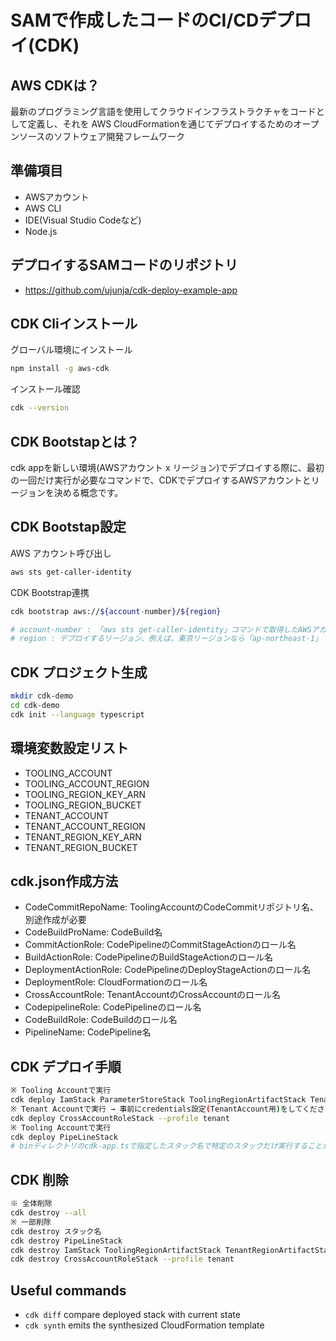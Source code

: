 
# SAMで作成したコードのCI/CDデプロイ(CDK)

## AWS CDKは？
最新のプログラミング言語を使用してクラウドインフラストラクチャをコードとして定義し、それを AWS CloudFormationを通じてデプロイするためのオープンソースのソフトウェア開発フレームワーク

## 準備項目
 - AWSアカウント
 - AWS CLI
 - IDE(Visual Studio Codeなど)
 - Node.js

## デプロイするSAMコードのリポジトリ
 - https://github.com/ujunja/cdk-deploy-example-app

## CDK Cliインストール
グローバル環境にインストール
```bash
npm install -g aws-cdk
```
インストール確認
```bash
cdk --version
```
## CDK Bootstapとは？
cdk appを新しい環境(AWSアカウント x リージョン)でデプロイする際に、最初の一回だけ実行が必要なコマンドで、CDKでデプロイするAWSアカウントとリージョンを決める概念です。

## CDK Bootstap設定
AWS アカウント呼び出し
```bash
aws sts get-caller-identity
```
CDK Bootstrap連携
```bash
cdk bootstrap aws://${account-number}/${region}

# account-number : 「aws sts get-caller-identity」コマンドで取得したAWSアカウント
# region : デプロイするリージョン、例えば、東京リージョンなら「ap-northeast-1」
```

## CDK プロジェクト生成
```bash
mkdir cdk-demo
cd cdk-demo
cdk init --language typescript
```
## 環境変数設定リスト
 - TOOLING_ACCOUNT
 - TOOLING_ACCOUNT_REGION
 - TOOLING_REGION_KEY_ARN
 - TOOLING_REGION_BUCKET
 - TENANT_ACCOUNT
 - TENANT_ACCOUNT_REGION
 - TENANT_REGION_KEY_ARN
 - TENANT_REGION_BUCKET

## cdk.json作成方法
 - CodeCommitRepoName: ToolingAccountのCodeCommitリポジトリ名、別途作成が必要
 - CodeBuildProName: CodeBuild名
 - CommitActionRole: CodePipelineのCommitStageActionのロール名
 - BuildActionRole: CodePipelineのBuildStageActionのロール名
 - DeploymentActionRole: CodePipelineのDeployStageActionのロール名
 - DeploymentRole: CloudFormationのロール名
 - CrossAccountRole: TenantAccountのCrossAccountのロール名
 - CodepipelineRole: CodePipelineのロール名
 - CodeBuildRole: CodeBuildのロール名
 - PipelineName: CodePipeline名

## CDK デプロイ手順
```bash
※ Tooling Accountで実行
cdk deploy IamStack ParameterStoreStack ToolingRegionArtifactStack TenantRegionArtifactStack
※ Tenant Accountで実行 → 事前にcredentials設定(TenantAccount用)をしてください。
cdk deploy CrossAccountRoleStack --profile tenant
※ Tooling Accountで実行
cdk deploy PipeLineStack
# binディレクトリのcdk-app.tsで指定したスタック名で特定のスタックだけ実行することができる。 
```
## CDK 削除
```bash
※ 全体削除
cdk destroy --all
※ 一部削除
cdk destroy スタック名
cdk destroy PipeLineStack
cdk destroy IamStack ToolingRegionArtifactStack TenantRegionArtifactStack
cdk destroy CrossAccountRoleStack --profile tenant
```

## Useful commands
* `cdk diff`        compare deployed stack with current state
* `cdk synth`       emits the synthesized CloudFormation template
